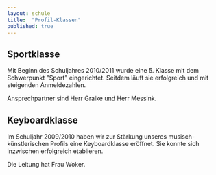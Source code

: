 ```yaml
---
layout: schule
title:  "Profil-Klassen"
published: true
---
```


## Sportklasse

Mit Beginn des Schuljahres 2010/2011 wurde eine 5. Klasse mit dem Schwerpunkt "Sport" eingerichtet. Seitdem läuft sie erfolgreich und mit steigenden Anmeldezahlen.

Ansprechpartner sind Herr Gralke und Herr Messink. 

## Keyboardklasse

Im Schuljahr 2009/2010 haben wir zur Stärkung unseres musisch-künstlerischen Profils eine Keyboardklasse eröffnet. Sie konnte sich inzwischen erfolgreich etablieren. 

Die Leitung hat Frau Woker.

